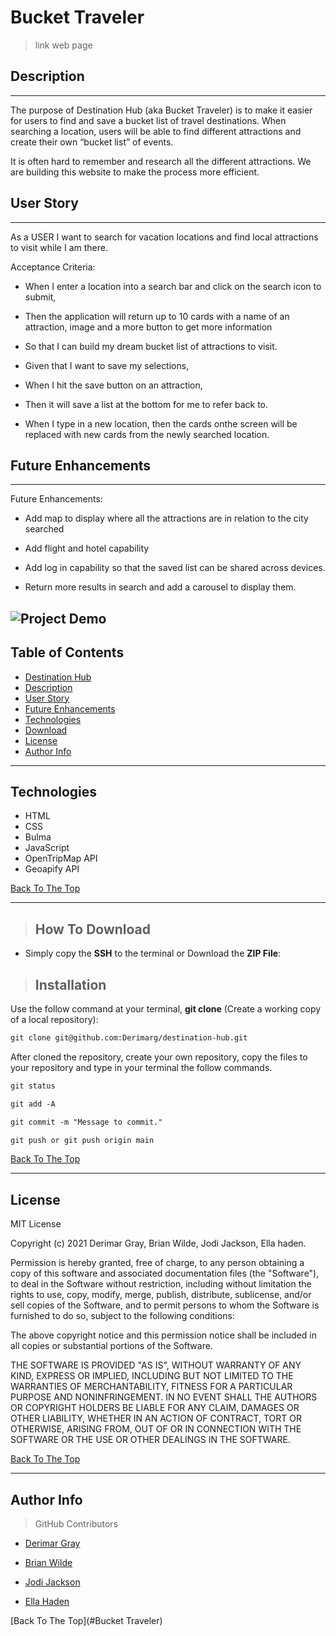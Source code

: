 # Bucket Traveler
>  link web page

## Description
---
The purpose of Destination Hub (aka Bucket Traveler) is to make it easier for users to find and save a bucket list of travel destinations.  When searching a location, users will be able to find different attractions and create their own “bucket list” of events.

It is often hard to remember and research all the different attractions. We are building this website  to make the process more efficient.
## User Story
---
As a USER I want to search for vacation locations and find local attractions to visit while I am there.

Acceptance Criteria:

- When I enter a location into a search bar and click on the search icon to submit,

- Then the application will return up to 10 cards with a name of an attraction, image and a more button to get more information  

- So that I can build my dream bucket list of attractions to visit.

- Given that I want to save my selections,

- When I hit the save button on an attraction,

- Then it will save a list at the bottom for me to refer back to.

- When I type in a new location, then the cards onthe screen will be replaced with new cards from the newly searched location.

## Future Enhancements
---
Future Enhancements:

- Add map to display where all the attractions are in relation to the city searched

- Add flight and hotel capability 

- Add log in capability so that the saved list can be shared across devices.

- Return more results in search and add a carousel to display them.

![Project Demo](./assets/images/demo.gif)
---

## Table of Contents

- [Destination Hub](#destination-hub)
- [Description](#description)
- [User Story](#user-story)
- [Future Enhancements](#future-enhacements)
- [Technologies](#technologies)
- [Download](#how-to-download)
- [License](#license)
- [Author Info](#author-info)

---

## Technologies
- HTML
- CSS
- Bulma
- JavaScript
- OpenTripMap API
- Geoapify API

[Back To The Top](#destination-hub)

---

>## How To Download

- Simply copy the **SSH** to the terminal or Download the **ZIP File**:

>## Installation

 Use the follow command at your terminal, **git clone** (Create a working copy of a local repository):

```html
git clone git@github.com:Derimarg/destination-hub.git
```

After cloned the repository, create your own repository, copy the files to your repository and type in your terminal the follow commands. 

```html
git status

git add -A

git commit -m "Message to commit."

git push or git push origin main
```

[Back To The Top](#destination-hub)

---

## License

MIT License

Copyright (c) 2021 Derimar Gray, Brian Wilde, Jodi Jackson, Ella haden.

Permission is hereby granted, free of charge, to any person obtaining a copy
of this software and associated documentation files (the "Software"), to deal
in the Software without restriction, including without limitation the rights
to use, copy, modify, merge, publish, distribute, sublicense, and/or sell
copies of the Software, and to permit persons to whom the Software is
furnished to do so, subject to the following conditions:

The above copyright notice and this permission notice shall be included in all
copies or substantial portions of the Software.

THE SOFTWARE IS PROVIDED "AS IS", WITHOUT WARRANTY OF ANY KIND, EXPRESS OR
IMPLIED, INCLUDING BUT NOT LIMITED TO THE WARRANTIES OF MERCHANTABILITY,
FITNESS FOR A PARTICULAR PURPOSE AND NONINFRINGEMENT. IN NO EVENT SHALL THE
AUTHORS OR COPYRIGHT HOLDERS BE LIABLE FOR ANY CLAIM, DAMAGES OR OTHER
LIABILITY, WHETHER IN AN ACTION OF CONTRACT, TORT OR OTHERWISE, ARISING FROM,
OUT OF OR IN CONNECTION WITH THE SOFTWARE OR THE USE OR OTHER DEALINGS IN THE
SOFTWARE.

[Back To The Top](#destination-hub)

---

## Author Info

>GitHub Contributors

- [Derimar Gray](https://github.com/Derimarg)

- [Brian Wilde](https://github.com/bgswilde)

- [Jodi Jackson](https://github.com/Jodi-Jackson)

- [Ella Haden](https://github.com/hadenella)

[Back To The Top](#Bucket Traveler)
